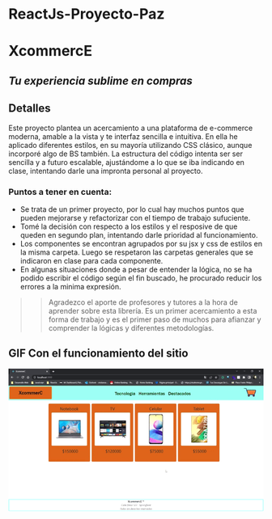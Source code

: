 # ReactJs-Proyecto-Paz

# XcommercE
## _Tu experiencia sublime en compras_

## Detalles

Este proyecto plantea un acercamiento a una plataforma de e-commerce moderna, amable a la vista y te interfaz sencilla e intuitiva.
En ella he aplicado diferentes estilos, en su mayoría utilizando CSS clásico, aunque incorporé algo de BS también.
La estructura del código intenta ser ser sencilla y a futuro escalable, ajustándome a lo que se iba indicando en clase, intentando darle una impronta personal al proyecto.
### Puntos a tener en cuenta:

- Se trata de un primer proyecto, por lo cual hay muchos puntos que pueden mejorarse y refactorizar con el tiempo de trabajo sufuciente.
- Tomé la decisión con respecto a los estilos y el resposive de que queden en segundo plan, intentando darle prioridad al funcionamiento.
- Los componentes se encontran agrupados por su jsx y css de estilos en la misma carpeta. Luego se respetaron las carpetas generales que se indicaron en clase para cada componente.
- En algunas situaciones donde a pesar de entender la lógica, no se ha podido escribir el código según el fin buscado, he procurado reducir los errores a la minima    expresión.


 >> Agradezco el aporte de profesores y tutores a la hora de aprender sobre esta librería. Es un primer acercamiento a esta forma de trabajo y es el primer paso de muchos para afianzar y comprender la lógicas y diferentes metodologías.

## GIF Con el funcionamiento del sitio




![image](https://github.com/PAXCS/ReactJs-Proyecto-Paz/blob/main/xcommercepaz/XcommerC%20-%20ProyectoFinal.gif?raw=true)





